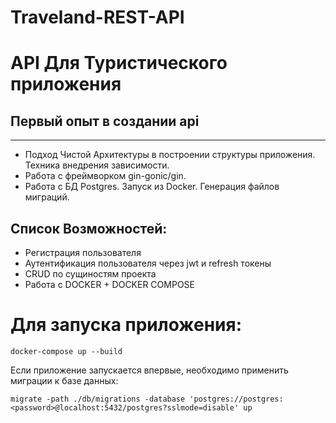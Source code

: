 # Traveland-REST-API
# API Для Туристического приложения
## Первый опыт в создании api
---
* Подход Чистой Архитектуры в построении структуры приложения. Техника внедрения зависимости.
* Работа с фреймворком gin-gonic/gin.
* Работа с БД Postgres. Запуск из Docker. Генерация файлов миграций.
## Список Возможностей:
*  Регистрация пользователя 
*  Аутентификация пользователя через jwt и refresh токены
*  CRUD по сущиностям проекта
*  Работа с DOCKER + DOCKER COMPOSE
# Для запуска приложения:
```
docker-compose up --build
```
Если приложение запускается впервые, необходимо применить миграции к базе данных:
```
migrate -path ./db/migrations -database 'postgres://postgres:<password>@localhost:5432/postgres?sslmode=disable' up
```
